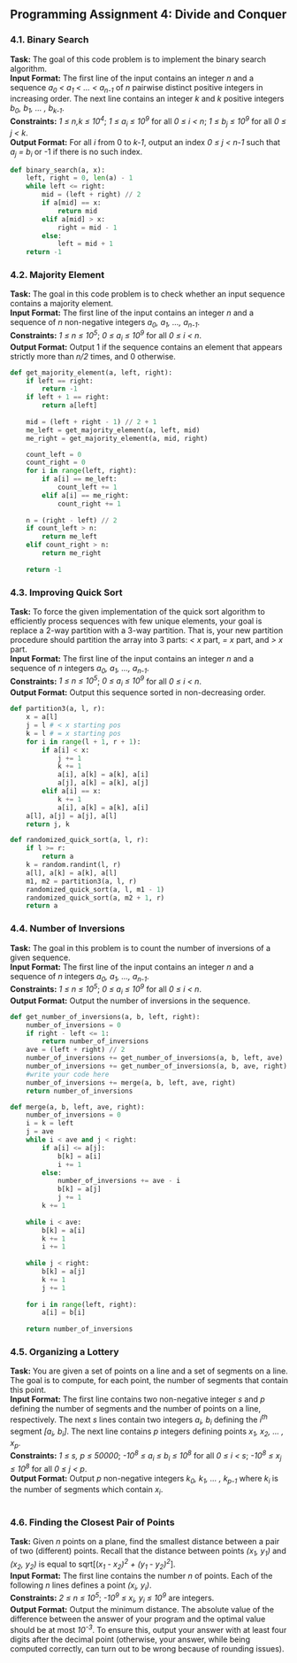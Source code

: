 ## Programming Assignment 4: Divide and Conquer
### 4.1. Binary Search
**Task:** The goal of this code problem is to implement the binary search algorithm.\
**Input Format:** The first line of the input contains an integer *n* and a sequence *a<sub>0</sub> < a<sub>1</sub> < ... < a<sub>n-1</sub>* of *n* pairwise distinct positive integers in increasing order. The next line contains an integer *k* and *k* positive integers *b<sub>0</sub>, b<sub>1</sub>, ... , b<sub>k-1</sub>*.\
**Constraints:** *1 ≤ n,k ≤ 10<sup>4</sup>*; *1 ≤ a<sub>i</sub> ≤ 10<sup>9</sup>* for all *0 ≤ i < n*; *1 ≤ b<sub>j</sub> ≤ 10<sup>9</sup>* for all *0 ≤ j < k*.\
**Output Format:** For all *i* from 0 to *k-1*, output an index *0 ≤ j < n-1* such that *a<sub>j</sub> = b<sub>i</sub>* or -1 if there is no such index.

```python
def binary_search(a, x):
    left, right = 0, len(a) - 1
    while left <= right:
        mid = (left + right) // 2
        if a[mid] == x:
            return mid
        elif a[mid] > x:
            right = mid - 1
        else:
            left = mid + 1
    return -1
```

### 4.2. Majority Element
**Task:** The goal in this code problem is to check whether an input sequence contains a majority element.\
**Input Format:** The first line of the input contains an integer *n* and a sequence of *n* non-negative integers *a<sub>0</sub>, a<sub>1</sub>, ..., a<sub>n-1</sub>*.\
**Constraints:** *1 ≤ n ≤ 10<sup>5</sup>*; *0 ≤ a<sub>i</sub> ≤ 10<sup>9</sup>* for all *0 ≤ i < n*.\
**Output Format:** Output 1 if the sequence contains an element that appears strictly more than *n/2* times, and 0 otherwise.

```python
def get_majority_element(a, left, right):
    if left == right:
        return -1
    if left + 1 == right:
        return a[left]
    
    mid = (left + right - 1) // 2 + 1
    me_left = get_majority_element(a, left, mid)
    me_right = get_majority_element(a, mid, right)

    count_left = 0
    count_right = 0
    for i in range(left, right):
        if a[i] == me_left:
            count_left += 1
        elif a[i] == me_right:
            count_right += 1
    
    n = (right - left) // 2
    if count_left > n:
        return me_left
    elif count_right > n:
        return me_right
    
    return -1
```

### 4.3. Improving Quick Sort
**Task:** To force the given implementation of the quick sort algorithm to efficiently process sequences with few unique elements, your goal is replace a 2-way partition with a 3-way partition. That is, your new partition procedure should partition the array into 3 parts: *< x* part, *= x* part, and *> x* part.\
**Input Format:** The first line of the input contains an integer *n* and a sequence of *n* integers *a<sub>0</sub>, a<sub>1</sub>, ..., a<sub>n-1</sub>*.\
**Constraints:** *1 ≤ n ≤ 10<sup>5</sup>*; *0 ≤ a<sub>i</sub> ≤ 10<sup>9</sup>* for all *0 ≤ i < n*.\
**Output Format:** Output this sequence sorted in non-decreasing order.

```python
def partition3(a, l, r):
    x = a[l]
    j = l # < x starting pos
    k = l # = x starting pos
    for i in range(l + 1, r + 1):
        if a[i] < x:
            j += 1
            k += 1
            a[i], a[k] = a[k], a[i]
            a[j], a[k] = a[k], a[j]
        elif a[i] == x:
            k += 1
            a[i], a[k] = a[k], a[i]
    a[l], a[j] = a[j], a[l]
    return j, k

def randomized_quick_sort(a, l, r):
    if l >= r:
        return a
    k = random.randint(l, r)
    a[l], a[k] = a[k], a[l]
    m1, m2 = partition3(a, l, r)
    randomized_quick_sort(a, l, m1 - 1)
    randomized_quick_sort(a, m2 + 1, r)
    return a
```

### 4.4. Number of Inversions
**Task:** The goal in this problem is to count the number of inversions of a given sequence.\
**Input Format:** The first line of the input contains an integer *n* and a sequence of *n* integers *a<sub>0</sub>, a<sub>1</sub>, ..., a<sub>n-1</sub>*.\
**Constraints:** *1 ≤ n ≤ 10<sup>5</sup>*; *0 ≤ a<sub>i</sub> ≤ 10<sup>9</sup>* for all *0 ≤ i < n*.\
**Output Format:** Output the number of inversions in the sequence.

```python
def get_number_of_inversions(a, b, left, right):
    number_of_inversions = 0
    if right - left <= 1:
        return number_of_inversions
    ave = (left + right) // 2
    number_of_inversions += get_number_of_inversions(a, b, left, ave)
    number_of_inversions += get_number_of_inversions(a, b, ave, right)
    #write your code here
    number_of_inversions += merge(a, b, left, ave, right)
    return number_of_inversions

def merge(a, b, left, ave, right):
    number_of_inversions = 0
    i = k = left
    j = ave
    while i < ave and j < right:
        if a[i] <= a[j]:
            b[k] = a[i]
            i += 1
        else:
            number_of_inversions += ave - i
            b[k] = a[j]
            j += 1
        k += 1
        
    while i < ave:
        b[k] = a[i]
        k += 1
        i += 1
        
    while j < right:
        b[k] = a[j]
        k += 1
        j += 1
    
    for i in range(left, right):
        a[i] = b[i]
    
    return number_of_inversions
```

### 4.5. Organizing a Lottery
**Task:** You are given a set of points on a line and a set of segments on a line. The goal is to compute, for each point, the number of segments that contain this point.\
**Input Format:** The first line contains two non-negative integer *s* and *p* defining the number of segments and the number of points on a line, respectively. The next *s* lines contain two integers *a<sub>i</sub>, b<sub>i</sub>* defining the *i<sup>th</sup>* segment *[a<sub>i</sub>, b<sub>i</sub>]*. The next line contains *p* integers defining points *x<sub>1</sub>, x<sub>2</sub>, ... , x<sub>p</sub>*.\
**Constraints:** *1 ≤ s, p ≤ 50000*; *-10<sup>8</sup> ≤ a<sub>i</sub> ≤ b<sub>i</sub> ≤ 10<sup>8</sup>* for all *0 ≤ i < s*; *-10<sup>8</sup> ≤ x<sub>j</sub> ≤ 10<sup>8</sup>* for all *0 ≤ j < p*.\
**Output Format:** Output *p* non-negative integers *k<sub>0</sub>, k<sub>1</sub>, ... , k<sub>p-1</sub>* where *k<sub>i</sub>* is the number of segments which contain *x<sub>i</sub>*.

```python

```

### 4.6. Finding the Closest Pair of Points
**Task:** Given *n* points on a plane, find the smallest distance between a pair of two (different) points. Recall that the distance between points *(x<sub>1</sub>, y<sub>1</sub>)* and *(x<sub>2</sub>, y<sub>2</sub>)* is equal to sqrt[(*x<sub>1</sub> - x<sub>2</sub>)<sup>2</sup> + (y<sub>1</sub> - y<sub>2</sub>)<sup>2</sup>*].\
**Input Format:** The first line contains the number *n* of points. Each of the following *n* lines defines a point *(x<sub>i</sub>, y<sub>i</sub>)*.\
**Constraints:** *2 ≤ n ≤ 10<sup>5</sup>*; *-10<sup>9</sup> ≤ x<sub>i</sub>, y<sub>i</sub> ≤ 10<sup>9</sup>* are integers.\
**Output Format:** Output the minimum distance. The absolute value of the difference between the answer of your program and the optimal value should be at most *10<sup>-3</sup>*. To ensure this, output your answer with at least four digits after the decimal point (otherwise, your answer, while being computed correctly, can turn out to be wrong because of rounding issues).

```python

```
